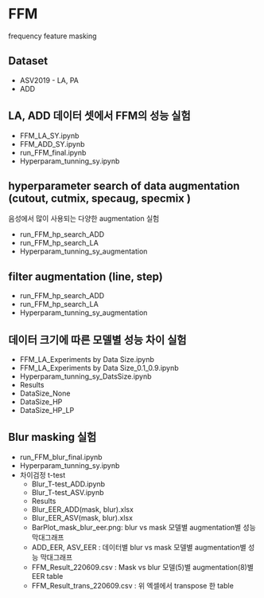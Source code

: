 # FFM
frequency feature masking

## Dataset 
* ASV2019 - LA, PA
* ADD

## LA, ADD 데이터 셋에서 FFM의 성능 실험
* FFM_LA_SY.ipynb
* FFM_ADD_SY.ipynb
* run_FFM_final.ipynb
* Hyperparam_tunning_sy.ipynb

## hyperparameter search of data augmentation (cutout, cutmix, specaug, specmix )
음성에서 많이 사용되는 다양한 augmentation 실험
* run_FFM_hp_search_ADD
* run_FFM_hp_search_LA
* Hyperparam_tunning_sy_augmentation



## filter augmentation (line, step)
* run_FFM_hp_search_ADD
* run_FFM_hp_search_LA
* Hyperparam_tunning_sy_augmentation


## 데이터 크기에 따른 모델별 성능 차이 실험
* FFM_LA_Experiments by Data Size.ipynb  
* FFM_LA_Experiments by Data Size_0.1_0.9.ipynb  
* Hyperparam_tunning_sy_DatsSize.ipynb
 * Results
  * DataSize_None
  * DataSize_HP
  * DataSize_HP_LP


## Blur masking 실험
* run_FFM_blur_final.ipynb
* Hyperparam_tunning_sy.ipynb
* 차이검정 t-test
  * Blur_T-test_ADD.ipynb
  * Blur_T-test_ASV.ipynb
   * Results
    *  Blur_EER_ADD(mask, blur).xlsx
    *  Blur_EER_ASV(mask, blur).xlsx
    * BarPlot_mask_blur_eer.png: blur vs mask 모델별 augmentation별 성능 막대그래프  
    * ADD_EER, ASV_EER : 데이터별 blur vs mask 모델별 augmentation별 성능 막대그래프
    *  FFM_Result_220609.csv : Mask vs blur 모델(5)별 augmentation(8)별 EER table
    *  FFM_Result_trans_220609.csv : 위 엑셀에서 transpose 한 table
